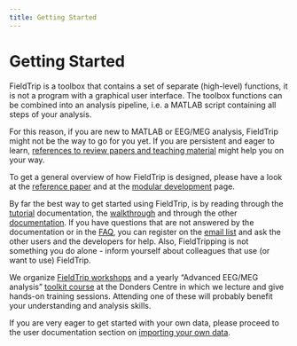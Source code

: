 ```yaml
---
title: Getting Started
---
```


# Getting Started

FieldTrip is a toolbox that contains a set of separate (high-level) functions, it is not a program with a graphical user interface. The toolbox functions can be combined into an analysis pipeline, i.e. a MATLAB script containing all steps of your analysis.

For this reason, if you are new to MATLAB or EEG/MEG analysis, FieldTrip might not be the way to go for you yet. If you are persistent and eager to learn, [references to review papers and teaching material](/references_to_review_papers_and_teaching_material) might help you on your way.

To get a general overview of how FieldTrip is designed, please have a look at the [reference paper](http://www.hindawi.com/journals/cin/2011/156869) and at the [modular development](/development/modules) page.

By far the best way to get started using FieldTrip, is by reading through the [tutorial](/tutorial) documentation, the [walkthrough](/walkthrough) and through the other [documentation](/documentation). If you have questions that are not answered by the documentation or in the [FAQ](/faq), you can register on the [email list](/discussion_list) and ask the other users and the developers for help. Also, FieldTripping is not something you do alone - inform yourself about colleagues that use (or want to use) FieldTrip.

We organize [FieldTrip workshops](/workshop) and a yearly “Advanced EEG/MEG analysis” [toolkit course](http://www.ru.nl/donders/agenda-news/courses/) at the Donders Centre in which we lecture and give hands-on training sessions.  Attending one of these will probably benefit your understanding and analysis skills.

If you are very eager to get started with your own data, please proceed to the user documentation section on [importing your own data](/reading_data).
